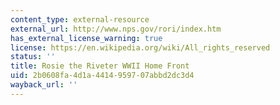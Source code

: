 ```yaml
---
content_type: external-resource
external_url: http://www.nps.gov/rori/index.htm
has_external_license_warning: true
license: https://en.wikipedia.org/wiki/All_rights_reserved
status: ''
title: Rosie the Riveter WWII Home Front
uid: 2b0608fa-4d1a-4414-9597-07abbd2dc3d4
wayback_url: ''
---
```

